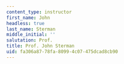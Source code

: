 ```yaml
---
content_type: instructor
first_name: John
headless: true
last_name: Sterman
middle_initial: ''
salutation: Prof.
title: Prof. John Sterman
uid: fa306a87-78fa-8099-4c07-475dcad8cb90
---
```

